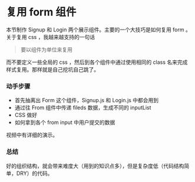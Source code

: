 # 复用 form 组件

本节制作 Signup 和 Login 两个展示组件。主要的一个大技巧是如何复用 form 。关于复用 css ，我越来越支持的一句话

>要以组件为单位来复用

而不要定义一些全局的 css ，然后到各个组件中通过使用相同的 class 名来完成样式复用。那样就是自己挖坑自己跳了。

### 动手步骤

- 首先抽离出 Form 这个组件，Signup.js 和 Login.js 中都会用到
- 通过往 From 组件中传递 fileds 数据，生成不同的 inputList
- CSS 做好
- 如何拿到各个 from input 中用户提交的数据

视频中有详细的演示。

### 总结

好的组织结构，就会带来难度大（用到的知识点多），但是复杂度低（代码结构简单，DRY）的代码。
